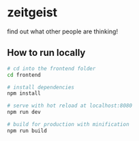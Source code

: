 # zeitgeist
find out what other people are thinking!



## How to run locally

``` bash
# cd into the frontend folder
cd frontend

# install dependencies
npm install

# serve with hot reload at localhost:8080
npm run dev

# build for production with minification
npm run build

```
